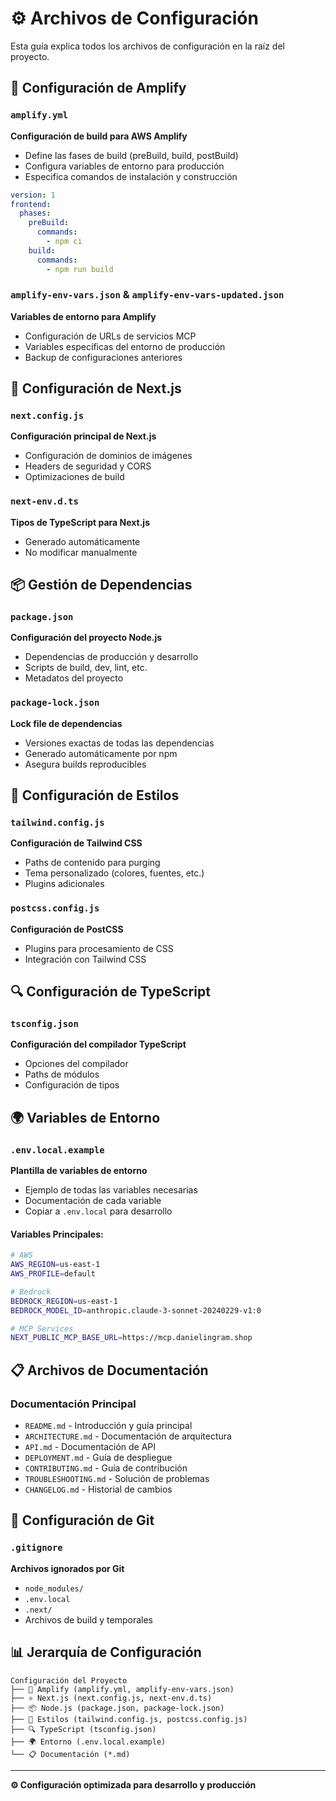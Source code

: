 # ⚙️ Archivos de Configuración

Esta guía explica todos los archivos de configuración en la raíz del proyecto.

## 🚀 **Configuración de Amplify**

### `amplify.yml`
**Configuración de build para AWS Amplify**
- Define las fases de build (preBuild, build, postBuild)
- Configura variables de entorno para producción
- Especifica comandos de instalación y construcción

```yaml
version: 1
frontend:
  phases:
    preBuild:
      commands:
        - npm ci
    build:
      commands:
        - npm run build
```

### `amplify-env-vars.json` & `amplify-env-vars-updated.json`
**Variables de entorno para Amplify**
- Configuración de URLs de servicios MCP
- Variables específicas del entorno de producción
- Backup de configuraciones anteriores

## 🔧 **Configuración de Next.js**

### `next.config.js`
**Configuración principal de Next.js**
- Configuración de dominios de imágenes
- Headers de seguridad y CORS
- Optimizaciones de build

### `next-env.d.ts`
**Tipos de TypeScript para Next.js**
- Generado automáticamente
- No modificar manualmente

## 📦 **Gestión de Dependencias**

### `package.json`
**Configuración del proyecto Node.js**
- Dependencias de producción y desarrollo
- Scripts de build, dev, lint, etc.
- Metadatos del proyecto

### `package-lock.json`
**Lock file de dependencias**
- Versiones exactas de todas las dependencias
- Generado automáticamente por npm
- Asegura builds reproducibles

## 🎨 **Configuración de Estilos**

### `tailwind.config.js`
**Configuración de Tailwind CSS**
- Paths de contenido para purging
- Tema personalizado (colores, fuentes, etc.)
- Plugins adicionales

### `postcss.config.js`
**Configuración de PostCSS**
- Plugins para procesamiento de CSS
- Integración con Tailwind CSS

## 🔍 **Configuración de TypeScript**

### `tsconfig.json`
**Configuración del compilador TypeScript**
- Opciones del compilador
- Paths de módulos
- Configuración de tipos

## 🌍 **Variables de Entorno**

### `.env.local.example`
**Plantilla de variables de entorno**
- Ejemplo de todas las variables necesarias
- Documentación de cada variable
- Copiar a `.env.local` para desarrollo

#### Variables Principales:
```bash
# AWS
AWS_REGION=us-east-1
AWS_PROFILE=default

# Bedrock
BEDROCK_REGION=us-east-1
BEDROCK_MODEL_ID=anthropic.claude-3-sonnet-20240229-v1:0

# MCP Services
NEXT_PUBLIC_MCP_BASE_URL=https://mcp.danielingram.shop
```

## 📋 **Archivos de Documentación**

### Documentación Principal
- `README.md` - Introducción y guía principal
- `ARCHITECTURE.md` - Documentación de arquitectura
- `API.md` - Documentación de API
- `DEPLOYMENT.md` - Guía de despliegue
- `CONTRIBUTING.md` - Guía de contribución
- `TROUBLESHOOTING.md` - Solución de problemas
- `CHANGELOG.md` - Historial de cambios

## 🔧 **Configuración de Git**

### `.gitignore`
**Archivos ignorados por Git**
- `node_modules/`
- `.env.local`
- `.next/`
- Archivos de build y temporales

## 📊 **Jerarquía de Configuración**

```
Configuración del Proyecto
├── 🚀 Amplify (amplify.yml, amplify-env-vars.json)
├── ⚛️ Next.js (next.config.js, next-env.d.ts)
├── 📦 Node.js (package.json, package-lock.json)
├── 🎨 Estilos (tailwind.config.js, postcss.config.js)
├── 🔍 TypeScript (tsconfig.json)
├── 🌍 Entorno (.env.local.example)
└── 📋 Documentación (*.md)
```

---

**⚙️ Configuración optimizada para desarrollo y producción**

